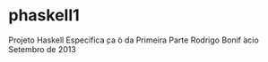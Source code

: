 phaskell1
=========

Projeto Haskell Especifica ̧ca ̃o da Primeira Parte Rodrigo Bonif ́acio Setembro de 2013
